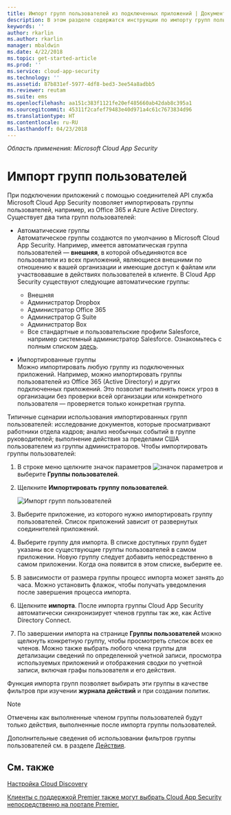```yaml
---
title: Импорт групп пользователей из подключенных приложений | Документы Майкрософт
description: В этом разделе содержатся инструкции по импорту групп пользователей в Cloud App Security.
keywords: ''
author: rkarlin
ms.author: rkarlin
manager: mbaldwin
ms.date: 4/22/2018
ms.topic: get-started-article
ms.prod: ''
ms.service: cloud-app-security
ms.technology: ''
ms.assetid: 87b831ef-5977-4df8-bed3-3ee54a8adbb5
ms.reviewer: reutam
ms.suite: ems
ms.openlocfilehash: aa151c383f1121fe20ef485660ab42dab8c395a1
ms.sourcegitcommit: 45311f2cafef79483e40d971a4c61c7673834d96
ms.translationtype: HT
ms.contentlocale: ru-RU
ms.lasthandoff: 04/23/2018
---
```

*Область применения: Microsoft Cloud App Security*
   
# <a name="import-user-groups"></a>Импорт групп пользователей

При подключении приложений с помощью соединителей API служба Microsoft Cloud App Security позволяет импортировать группы пользователей, например, из Office 365 и Azure Active Directory.
Существует два типа групп пользователей: 
- Автоматические группы </br>Автоматическое группы создаются по умолчанию в Microsoft Cloud App Security. Например, имеется автоматическая группа пользователей — **внешняя**, в которой объединяются все пользователи из всех приложений, являющиеся внешними по отношению к вашей организации и имеющие доступ к файлам или участвовавшие в действиях пользователей в клиенте.
 В Cloud App Security существуют следующие автоматические группы:
  - Внешняя
  - Администратор Dropbox
  - Администратор Office 365
  - Администратор G Suite
  - Администратор Box
  - Все стандартные и пользовательские профили Salesforce, например системный администратор Salesforce. Ознакомьтесь с полным списком [здесь](https://help.salesforce.com/articleView?id=standard_profiles.htm&language=en&type=0).

- Импортированные группы</br>Можно импортировать любую группу из подключенных приложений. Например, можно импортировать группы пользователей из Office 365 (Active Directory) и других подключенных приложений. Это позволит выполнять поиск угроз в организации без проверки всей организации или конкретного пользователя — проверяется только конкретная группа. 

Типичные сценарии использования импортированных групп пользователей: исследование документов, которые просматривают работники отдела кадров; анализ необычных событий в группе руководителей; выполнение действия за пределами США пользователем из группы администраторов. Чтобы импортировать группы пользователей:

1. В строке меню щелкните значок параметров ![значок параметров](./media/settings-icon.png "значок параметров") и выберите **Группы пользователей**.
2. Щелкните **Импортировать группу пользователей**.

   ![Импорт групп пользователей](./media/user-groups-add.png)

3. Выберите приложение, из которого нужно импортировать группу пользователей. Список приложений зависит от развернутых соединителей приложений.
4. Выберите группу для импорта. В списке доступных групп будет указаны все существующие группы пользователей в самом приложении. Новую группу следует добавить непосредственно в самом приложении. Когда она появится в этом списке, выберите ее.
5. В зависимости от размера группы процесс импорта может занять до часа. Можно установить флажок, чтобы получать уведомления после завершения процесса импорта.
6. Щелкните **импорта**. После импорта группы Cloud App Security автоматически синхронизирует членов группы так же, как Active Directory Connect.
7. По завершении импорта на странице **Группы пользователей** можно щелкнуть конкретную группу, чтобы просмотреть список всех ее членов. Можно также выбрать любого члена группы для детализации сведений по определенной учетной записи, просмотра используемых приложений и отображения сводки по учетной записи, включая графы пользователя и его действия.

Функция импорта групп позволяет выбирать эти группы в качестве фильтров при изучении **журнала действий**  и при создании политик. 

> [!NOTE]
> Отмечены как выполненные членом группы пользователей будут только действия, выполненные после импорта группы пользователей.

Дополнительные сведения об использовании фильтров группы пользователей см. в разделе [Действия](activity-filters.md).


    
## <a name="see-also"></a>См. также  
[Настройка Cloud Discovery](set-up-cloud-discovery.md)   

[Клиенты с поддержкой Premier также могут выбрать Cloud App Security непосредственно на портале Premier.](https://premier.microsoft.com/)  
  
  
